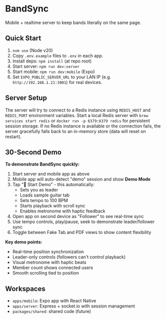 # BandSync

Mobile + realtime server to keep bands literally on the same page.

## Quick Start
1. `nvm use` (Node v20)
2. Copy `.env.example` files to `.env` in each app.
3. Install deps: `npm install` (at repo root)
4. Start server: `npm run dev:server`
5. Start mobile: `npm run dev:mobile` (Expo)
6. Set `EXPO_PUBLIC_SERVER_URL` to your LAN IP (e.g. `http://192.168.1.21:3001`) for real devices.

## Server Setup

The server will try to connect to a Redis instance using `REDIS_HOST` and `REDIS_PORT` environment variables. Start a local Redis server with `brew services start redis` or `docker run -p 6379:6379 redis` for persistent session storage. If no Redis instance is available or the connection fails, the server gracefully falls back to an in-memory store (data will reset on restart).

## 30-Second Demo

**To demonstrate BandSync quickly:**

1. Start server and mobile app as above
2. Mobile app will auto-detect "demo" session and show **Demo Mode**
3. Tap "🚀 Start Demo" - this automatically:
   - Sets you as leader
   - Loads sample guitar tab
   - Sets tempo to 100 BPM  
   - Starts playback with scroll sync
   - Enables metronome with haptic feedback
4. Open app on second device as "Follower" to see real-time sync
5. Use tempo controls, play/pause, seek to demonstrate leader/follower sync
6. Toggle between Fake Tab and PDF views to show content flexibility

**Key demo points:**
- Real-time position synchronization
- Leader-only controls (followers can't control playback)
- Visual metronome with haptic beats
- Member count shows connected users
- Smooth scrolling tied to position

## Workspaces
- `apps/mobile`: Expo app with React Native
- `apps/server`: Express + socket.io with session management  
- `packages/shared`: shared code (future)